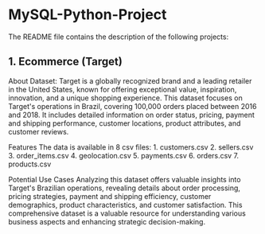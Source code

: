 # MySQL-Python-Project
The README file contains the description of the following projects:

## 1. Ecommerce (Target)

About Dataset:
Target is a globally recognized brand and a leading retailer in the United States, known for offering exceptional value, inspiration, innovation, and a unique shopping experience.
This dataset focuses on Target's operations in Brazil, covering 100,000 orders placed between 2016 and 2018. It includes detailed information on order status, pricing, payment and shipping performance, customer locations, product attributes, and customer reviews.

Features
 The data is available in 8 csv files:
    1.	customers.csv
    2. 	sellers.csv
    3.	order_items.csv
    4.	geolocation.csv
    5.	payments.csv
    6.	orders.csv
    7.	products.csv

Potential Use Cases
Analyzing this dataset offers valuable insights into Target's Brazilian operations, revealing details about order processing, pricing strategies, payment and shipping efficiency, customer demographics, product characteristics, and customer satisfaction. This comprehensive dataset is a valuable resource for understanding various business aspects and enhancing strategic decision-making.
